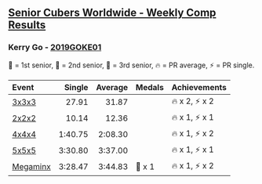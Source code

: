 <style>table {white-space: nowrap;}</style>

## [Senior Cubers Worldwide - Weekly Comp Results](/scw-comp/results/)
### Kerry Go - [2019GOKE01](https://www.worldcubeassociation.org/persons/2019GOKE01)

<span style="white-space: nowrap;">🥇 = 1st senior</span>, <span style="white-space: nowrap;">🥈 = 2nd senior</span>, <span style="white-space: nowrap;">🥉 = 3rd senior</span>, <span style="white-space: nowrap;">🔥 = PR average</span>, <span style="white-space: nowrap;">⚡ = PR single</span>.

| Event | Single | Average | Medals | Achievements|
| :-- | --: | --: | :-- | :-- |
| [3x3x3](333.md) | 27.91 | 31.87 |  | 🔥 x 2, ⚡ x 2 |
| [2x2x2](222.md) | 10.14 | 12.36 |  | 🔥 x 1, ⚡ x 1 |
| [4x4x4](444.md) | 1:40.75 | 2:08.30 |  | 🔥 x 1, ⚡ x 2 |
| [5x5x5](555.md) | 3:30.80 | 3:37.00 |  | 🔥 x 1, ⚡ x 1 |
| [Megaminx](minx.md) | 3:28.47 | 3:44.83 | 🥉 x 1 | 🔥 x 1, ⚡ x 2 |

<!-- Global site tag (gtag.js) - Google Analytics -->
<script async src="https://www.googletagmanager.com/gtag/js?id=UA-86348435-3"></script>
<script>window.dataLayer = window.dataLayer || []; function gtag() {dataLayer.push(arguments);} gtag('js', new Date()); gtag('config', 'UA-86348435-3');</script>
